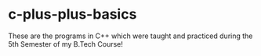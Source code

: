 # c-plus-plus-basics
These are the programs in C++ which were taught and practiced during the 5th Semester of my B.Tech Course!
